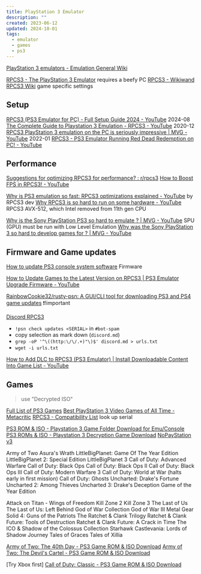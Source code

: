 ```yaml
---
title: PlayStation 3 Emulator
description: ""
created: 2023-06-12
updated: 2024-10-01
tags:
  - emulator
  - games
  - ps3
---
```


[PlayStation 3 emulators - Emulation General Wiki](https://emulation.gametechwiki.com/index.php/PlayStation_3_emulators)

[RPCS3 - The PlayStation 3 Emulator](https://rpcs3.net/) requires a beefy PC
[RPCS3 - Wikiwand](https://omni.wikiwand.com/en/RPCS3)
[RPCS3 Wiki](https://wiki.rpcs3.net/index.php?title=Main_Page) game specific settings

## Setup

[RPCS3 (PS3 Emulator for PC) - Full Setup Guide 2024 - YouTube](https://www.youtube.com/watch?v=p5vAMw7zHeI) 2024-08
[The Complete Guide to Playstation 3 Emulation - RPCS3 - YouTube](https://www.youtube.com/watch?v=t_fbcgzmxHs) 2020-12
[RPCS3 PlayStation 3 emulation on the PC is seriously impressive | MVG - YouTube](https://www.youtube.com/watch?v=ljJ8DKEy69c) 2022-01
[RPCS3 - PS3 Emulator Running Red Dead Redemption on PC! - YouTube](https://www.youtube.com/watch?v=GWR2n0N6MTk)

## Performance

[Suggestions for optimizing RPCS3 for performance? : r/rpcs3](https://www.reddit.com/r/rpcs3/comments/kdy4w7/suggestions_for_optimizing_rpcs3_for_performance/)
[How to Boost FPS in RPCS3! - YouTube](https://www.youtube.com/watch?v=__a5g9t94Ts)

[Why is PS3 emulation so fast: RPCS3 optimizations explained - YouTube](https://www.youtube.com/watch?v=19ae5Mq2lJE) by RPCS3 dev
[Why RPCS3 is so hard to run on some hardware - YouTube](https://www.youtube.com/watch?v=2muix0_JL3E) RPCS3 AVX-512, which Intel removed from 11th gen CPU

[Why is the Sony PlayStation PS3 so hard to emulate ? | MVG - YouTube](https://www.youtube.com/watch?v=lLebZyha74o) SPU (GPU) must be run with Low Level Emulation
[Why was the Sony PlayStation 3 so hard to develop games for ? | MVG - YouTube](https://www.youtube.com/watch?v=zW3XawAsaeU)

## Firmware and Game updates

[How to update PS3 console system software](https://www.playstation.com/en-us/support/hardware/ps3/system-software/) Firmware

[How to Update Games to the Latest Version on RPCS3 | PS3 Emulator Upgrade Firmware - YouTube](https://www.youtube.com/watch?v=_XcjDQmarlA)

[RainbowCookie32/rusty-psn: A GUI/CLI tool for downloading PS3 and PS4 game updates](https://github.com/RainbowCookie32/rusty-psn) ❗!important

[Discord RPCS3](https://discord.com/invite/rpcs3)

- `!psn check updates <SERIAL>` in `#bot-spam`
- copy selection as mark down (`discord.md`)
- `grep -oP '^\((http:\/\/.+)"\)$' discord.md > urls.txt`
- `wget -i urls.txt`

[How to Add DLC to RPCS3 (PS3 Emulator) | Install Downloadable Content Into Game List - YouTube](https://www.youtube.com/watch?v=REN3sZWDJJA&t=0s)

## Games

> use "Decrypted ISO"

[Full List of PS3 Games](https://www.truetrophies.com/ps3/games)
[Best PlayStation 3 Video Games of All Time - Metacritic](https://www.metacritic.com/browse/games/score/metascore/all/ps3)
[RPCS3 - Compatibility List](https://rpcs3.net/compatibility) look up serial

[PS3 ROM & ISO - Playstation 3 Game Folder Download for Emu/Console](https://romspure.cc/roms/sony-playstation-3)
[PS3 ROMs & ISO - Playstation 3 Decryption Game Download](https://romsfun.com/roms/ps3)
[NoPayStation v3](https://nopaystation.com/search?query=&platform=ps3&category=game&region=us&limit=10&orderBy=completionDate&sort=DESC&missing=Show)

Army of Two
Asura's Wrath
LittleBigPlanet: Game Of The Year Edition
LittleBigPlanet 2: Special Edition
LittleBigPlanet 3
Call of Duty: Advanced Warfare
Call of Duty: Black Ops
Call of Duty: Black Ops II
Call of Duty: Black Ops III
Call of Duty: Modern Warfare 3
Call of Duty: World at War (halts early in first mission)
Call of Duty: Ghosts
Uncharted: Drake's Fortune
Uncharted 2: Among Thieves
Uncharted 3: Drake's Deception Game of the Year Edition

Attack on Titan - Wings of Freedom
Kill Zone 2
Kill Zone 3
The Last of Us
The Last of Us: Left Behind
God of War Collection
God of War III
Metal Gear Solid 4: Guns of the Patriots
The Ratchet & Clank Trilogy
Ratchet & Clank Future: Tools of Destruction
Ratchet & Clank Future: A Crack in Time
The ICO & Shadow of the Colossus Collection
Starhawk
Castlevania: Lords of Shadow Journey
Tales of Graces
Tales of Xillia

[Army of Two: The 40th Day - PS3 Game ROM & ISO Download](https://romspure.cc/roms/sony-playstation-3/army-of-two-the-40th-day-2/)
[Army of Two: The Devil's Cartel - PS3 Game ROM & ISO Download](https://romspure.cc/roms/sony-playstation-3/army-of-two-the-devils-cartel/)

[Try Xbox first]
[Call of Duty: Classic - PS3 Game ROM & ISO Download](https://romspure.cc/roms/sony-playstation-3/call-of-duty-classic/)
